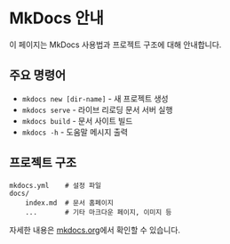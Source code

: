 # MkDocs 안내

이 페이지는 MkDocs 사용법과 프로젝트 구조에 대해 안내합니다.

## 주요 명령어

* `mkdocs new [dir-name]` - 새 프로젝트 생성
* `mkdocs serve` - 라이브 리로딩 문서 서버 실행
* `mkdocs build` - 문서 사이트 빌드
* `mkdocs -h` - 도움말 메시지 출력

## 프로젝트 구조

    mkdocs.yml    # 설정 파일
    docs/
        index.md  # 문서 홈페이지
        ...       # 기타 마크다운 페이지, 이미지 등

자세한 내용은 [mkdocs.org](https://www.mkdocs.org)에서 확인할 수 있습니다. 